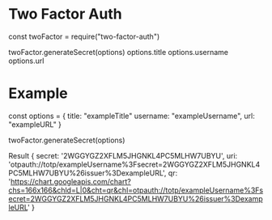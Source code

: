 # Two Factor Auth

const twoFactor = require("two-factor-auth")

twoFactor.generateSecret(options)
options.title
options.username
options.url

# Example

const options = {
        title: "exampleTitle"
        username: "exampleUsername",
        url: "exampleURL"
    }

twoFactor.generateSecret(options)

Result
{
    secret: '2WGGYGZ2XFLM5JHGNKL4PC5MLHW7UBYU',
    uri: 'otpauth://totp/exampleUsername%3Fsecret=2WGGYGZ2XFLM5JHGNKL4PC5MLHW7UBYU%26issuer%3DexampleURL',
    qr: 'https://chart.googleapis.com/chart?chs=166x166&chld=L|0&cht=qr&chl=otpauth://totp/exampleUsername%3Fsecret=2WGGYGZ2XFLM5JHGNKL4PC5MLHW7UBYU%26issuer%3DexampleURL'
}